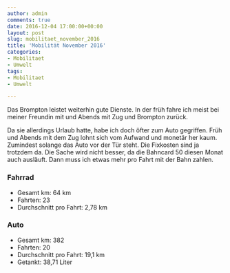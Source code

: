 ```yaml
---
author: admin
comments: true
date: 2016-12-04 17:00:00+00:00
layout: post
slug: mobilitaet_november_2016
title: 'Mobilität November 2016'
categories:
- Mobilitaet
- Umwelt
tags:
- Mobilitaet
- Umwelt

---
```


Das Brompton leistet weiterhin gute Dienste. In der früh fahre ich meist bei meiner Freundin mit und Abends mit Zug und Brompton zurück.

Da sie allerdings Urlaub hatte, habe ich doch öfter zum Auto gegriffen. Früh und Abends mit dem Zug lohnt sich vom Aufwand und monetär her kaum. Zumindest solange das Auto vor der Tür steht. Die Fixkosten sind ja trotzdem da. Die Sache wird nicht besser, da die Bahncard 50 diesen Monat auch ausläuft. Dann muss ich etwas mehr pro Fahrt mit der Bahn zahlen.  

### Fahrrad

- Gesamt km: 64 km
- Fahrten: 23
- Durchschnitt pro Fahrt: 2,78 km


### Auto

- Gesamt km: 382 
- Fahrten: 20
- Durchschnitt pro Fahrt: 19,1 km
- Getankt: 38,71 Liter
